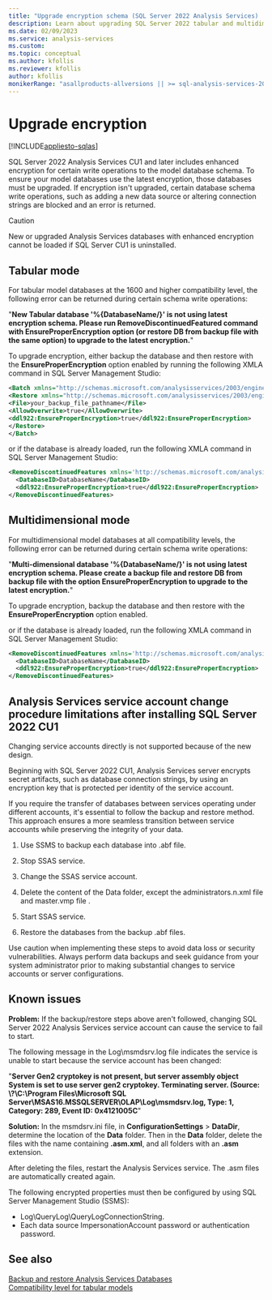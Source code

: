 ```yaml
---
title: "Upgrade encryption schema (SQL Server 2022 Analysis Services) | Microsoft Docs"
description: Learn about upgrading SQL Server 2022 tabular and multidimensional databases to the latest encryption.  
ms.date: 02/09/2023
ms.service: analysis-services
ms.custom:
ms.topic: conceptual
ms.author: kfollis
ms.reviewer: kfollis
author: kfollis
monikerRange: "asallproducts-allversions || >= sql-analysis-services-2022"
---
```

# Upgrade encryption

[!INCLUDE[appliesto-sqlas](../includes/appliesto-sqlas.md)]

SQL Server 2022 Analysis Services CU1 and later includes enhanced encryption for certain write operations to the model database schema. To ensure your model databases use the latest encryption, those databases must be upgraded. If encryption isn't upgraded, certain database schema write operations, such as adding a new data source or altering connection strings are blocked and an error is returned.

> [!CAUTION]
> New or upgraded Analysis Services databases with enhanced encryption cannot be loaded if SQL Server CU1 is uninstalled.

## Tabular mode

For tabular model databases at the 1600 and higher compatibility level, the following error can be returned during certain schema write operations:

"**New Tabular database '%{DatabaseName/}' is not using latest encryption schema. Please run RemoveDiscontinuedFeatured command with EnsureProperEncryption option (or restore DB from backup file with the same option) to upgrade to the latest encryption.**"

To upgrade encryption, either backup the database and then restore with the **EnsureProperEncryption** option enabled by running the following XMLA command in SQL Server Management Studio:

```xml
<Batch xmlns="http://schemas.microsoft.com/analysisservices/2003/engine" Transaction="false" xmlns:ddl100_100="http://schemas.microsoft.com/analysisservices/2008/engine/100/100" xmlns:ddl100="http://schemas.microsoft.com/analysisservices/2008/engine/100">
<Restore xmlns="http://schemas.microsoft.com/analysisservices/2003/engine" xmlns:ddl922="http://schemas.microsoft.com/analysisservices/2022/engine/922">
<File>your_backup_file_pathname</File>
<AllowOverwrite>true</AllowOverwrite>
<ddl922:EnsureProperEncryption>true</ddl922:EnsureProperEncryption>
</Restore>
</Batch>
```

or if the database is already loaded, run the following XMLA command in SQL Server Management Studio:

```xml
<RemoveDiscontinuedFeatures xmlns='http://schemas.microsoft.com/analysisservices/2003/engine' xmlns:ddl922='http://schemas.microsoft.com/analysisservices/2022/engine/922'>
  <DatabaseID>DatabaseName</DatabaseID>
  <ddl922:EnsureProperEncryption>true</ddl922:EnsureProperEncryption>
</RemoveDiscontinuedFeatures>

```

## Multidimensional mode

For multidimensional model databases at all compatibility levels, the following error can be returned during certain schema write operations:

"**Multi-dimensional database '%{DatabaseName/}' is not using latest encryption schema. Please create a backup file and restore DB from backup file with the option EnsureProperEncryption to upgrade to the latest encryption.**"

To upgrade encryption, backup the database and then restore with the **EnsureProperEncryption** option enabled.

or if the database is already loaded, run the following XMLA command in SQL Server Management Studio:

```xml
<RemoveDiscontinuedFeatures xmlns='http://schemas.microsoft.com/analysisservices/2003/engine' xmlns:ddl922='http://schemas.microsoft.com/analysisservices/2022/engine/922'>
  <DatabaseID>DatabaseName</DatabaseID>
  <ddl922:EnsureProperEncryption>true</ddl922:EnsureProperEncryption>
</RemoveDiscontinuedFeatures>

```
## Analysis Services service account change procedure limitations after installing SQL Server 2022 CU1

Changing service accounts directly is not supported because of the new design.

Beginning with SQL Server 2022 CU1, Analysis Services server encrypts secret artifacts, such as database connection strings, by using an encryption key that is protected per identity of the service account.
 
If you require the transfer of databases between services operating under different accounts, it's essential to follow the backup and restore method. This approach ensures a more seamless transition between service accounts while preserving the integrity of your data.
 
1. Use SSMS to backup each database into .abf file.

2. Stop SSAS service.

3. Change the SSAS service account.

4. Delete the content of the Data folder, except the administrators.n.xml file and master.vmp file .

5. Start SSAS service.

6. Restore the databases from the backup .abf files.

Use caution when implementing these steps to avoid data loss or security vulnerabilities. Always perform data backups and seek guidance from your system administrator prior to making substantial changes to service accounts or server configurations.

## Known issues

**Problem:** If the backup/restore steps above aren't followed, changing SQL Server 2022 Analysis Services service account can cause the service to fail to start.

The following message in the Log\msmdsrv.log file indicates the service is unable to start because the service account has been changed:

"**Server Gen2 cryptokey is not present, but server assembly object System is set to use server gen2 cryptokey. Terminating server. (Source: \\?\C:\Program Files\Microsoft SQL Server\MSAS16.MSSQLSERVER\OLAP\Log\msmdsrv.log, Type: 1, Category: 289, Event ID: 0x4121005C**"

**Solution:** In the msmdsrv.ini file, in **ConfigurationSettings** > **DataDir**, determine the location of the **Data** folder. Then in the **Data** folder, delete the files with the name containing **.asm.xml**, and all folders with an **.asm** extension.

After deleting the files, restart the Analysis Services service. The .asm files are automatically created again.

The following encrypted properties must then be configured by using SQL Server Management Studio (SSMS):

- Log\QueryLog\QueryLogConnectionString.
- Each data source ImpersonationAccount password or authentication password.

## See also

[Backup and restore Analysis Services Databases](../multidimensional-models/backup-and-restore-of-analysis-services-databases.md)  
[Compatibility level for tabular models](../tabular-models/compatibility-level-for-tabular-models-in-analysis-services.md)  
